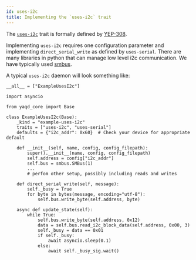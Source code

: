 ```yaml
---
id: uses-i2c
title: Implementing the `uses-i2c` trait
---
```


The [`uses-i2c`](https://yaq.fyi/traits/uses-i2c) trait is formally defined by [YEP-308](https://yeps.yaq.fyi/308).

Implementing `uses-i2c` requires one configuration parameter and implementing
`direct_serial_write` as defined by `uses-serial`.
There are many libraries in python that can manage low level i2c
communication. We have typically used
[smbus](https://pypi.org/project/smbus/).

A typical `uses-i2c` daemon will look something like:

```
__all__ = ["ExampleUsesI2c"]

import asyncio

from yaqd_core import Base

class ExampleUsesI2c(Base):
    _kind = "example-uses-i2c"
    traits = ["uses-i2c", "uses-serial"]
    defaults = {"i2c_addr": 0x60}  # Check your device for appropriate default

    def __init__(self, name, config, config_filepath):
        super().__init__(name, config, config_filepath)
        self.address = config["i2c_addr"]
        self.bus = smbus.SMBus(1)
        ...
        # perfom other setup, possibly including reads and writes

    def direct_serial_write(self, message):
        self._busy = True
        for byte in bytes(message, encoding="utf-8"):
            self.bus.write_byte(self.address, byte)

    async def update_state(self):
        while True:
            self.bus.write_byte(self.address, 0x12)
            data = self.bus.read_i2c_block_data(self.address, 0x00, 3)
            self._busy = data == 0x01
            if self._busy:
                await asyncio.sleep(0.1)
            else:
                await self._busy_sig.wait()
```
